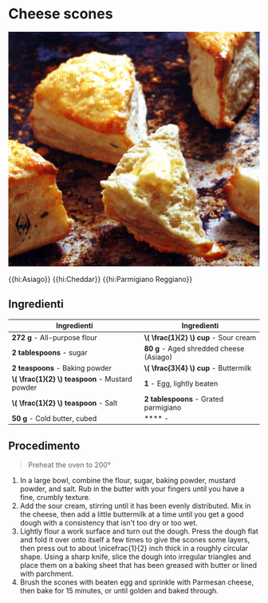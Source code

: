 # Cheese scones

![](img/Cheese-scones.webp)

{{hi:Asiago}}
{{hi:Cheddar}}
{{hi:Parmigiano Reggiano}}

## Ingredienti

| Ingredienti                  | Ingredienti             |
| ---------------------------- | ----------------------- |
| **272 g** - All-purpose flour | **\\( \frac{1}{2} \\) cup** - Sour cream |
| **2 tablespoons** - sugar | **80 g** - Aged shredded cheese (Asiago) |
| **2 teaspoons** - Baking powder | **\\( \frac{3}{4} \\) cup** - Buttermilk |
| **\\( \frac{1}{2} \\) teaspoon** - Mustard powder | **1** - Egg, lightly beaten |
| **\\( \frac{1}{2} \\) teaspoon** - Salt | **2 tablespoons** - Grated parmigiano |
| **50 g** - Cold butter, cubed | **** - |

## Procedimento

> Preheat the oven to 200°

1. In a large bowl, combine the flour, sugar, baking powder, mustard powder, and salt. Rub in the butter with your fingers until you have a fine, crumbly texture.
1. Add the sour cream, stirring until it has been evenly distributed. Mix in the cheese, then add a little buttermilk at a time until you get a good dough with a consistency that isn't too dry or too wet.
1. Lightly flour a work surface and turn out the dough. Press the dough flat and fold it over onto itself a few times to give the scones some layers, then press out to about \nicefrac{1}{2} inch thick in a roughly circular shape. Using a sharp knife, slice the dough into irregular triangles and place them on a baking sheet that has been greased with butter or lined with parchment.
1. Brush the scones with beaten egg and sprinkle with Parmesan cheese, then bake for 15 minutes, or until golden and baked through.
